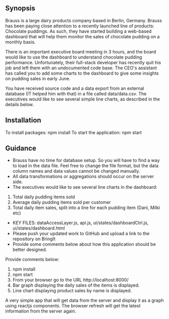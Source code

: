 ## Synopsis

Brauss is a large dairy products company based in Berlin, Germany. Brauss has been paying close attention to a recently launched line of products: Chocolate puddings. As such, they have started building a web-based dashboard that will help them monitor the sales of chocolate pudding on a monthly basis.

There is an important executive board meeting in 3 hours, and the board would like to use the dashboard to understand chocolate pudding performance. Unfortunately, their full-stack developer has recently quit his job and left them with an undocumented code base. The CEO's assistant has called you to add some charts to the dashboard to give some insights on pudding sales in early June.

You have received source code and a data export from an external database (IT helped him with that) in a file called data/data.csv. The executives would like to see several simple line charts, as described in the details below.

## Installation

To install packages: npm install
To start the application: npm start

## Guidance

* Brauss have no time for database setup. So you will have to find a way to load in the data file. Feel free to change the file format, but the data column names and data values cannot be changed manually.
* All data transformations or aggregations should occur on the server side.
* The executives would like to see several line charts in the dashboard:
1) Total daily pudding items sold
2) Average daily pudding items sold per customer
3) Total daily item sales, split into a line for each pudding item (Dani, Milki etc)
* KEY FILES: dataAccessLayer.js, api.js, ui/states/dashboardCtrl.js, ui/states/dashboard.html
* Please push your updated work to GitHub and upload a link to the repository on BringIt 
* Provide some comments below about how this application should be better designed.

Provide comments below:

1) npm install 
2) npm start 
3) From your browser go to the URL http://localhost:8000/
4) Bar graph displaying the daily sales of the items is displayed. 
5) Line chart displaying product sales by name is displayed.  

A very simple app that will get data from the server and display it as a graph using reactjs components. 
The browser refresh will get the latest information from the server again. 
